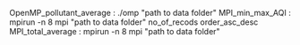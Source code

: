 OpenMP_pollutant_average : ./omp "path to data folder"
MPI_min_max_AQI : mpirun -n 8 mpi "path to data folder" no_of_recods order_asc_desc
MPI_total_average : mpirun -n 8 mpi "path to data folder"
